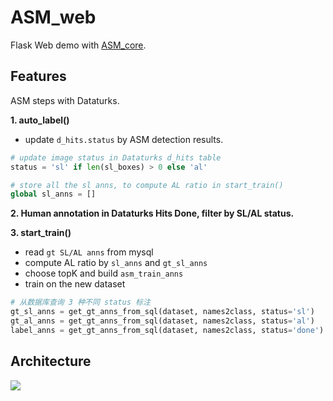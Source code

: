 # ASM_web

Flask Web demo with [ASM_core](https://github.com/Shuai-Xie/ASM_core).

## Features

ASM steps with Dataturks.

**1. auto_label()**

- update `d_hits.status` by ASM detection results.

```py
# update image status in Dataturks d_hits table
status = 'sl' if len(sl_boxes) > 0 else 'al'

# store all the sl anns, to compute AL ratio in start_train() 
global sl_anns = []
```

**2. Human annotation in Dataturks Hits Done, filter by SL/AL status.**

**3. start_train()**

- read `gt SL/AL anns` from mysql
- compute AL ratio by `sl_anns` and `gt_sl_anns`
- choose topK and build `asm_train_anns`
- train on the new dataset

```py
# 从数据库查询 3 种不同 status 标注
gt_sl_anns = get_gt_anns_from_sql(dataset, names2class, status='sl')
gt_al_anns = get_gt_anns_from_sql(dataset, names2class, status='al')
label_anns = get_gt_anns_from_sql(dataset, names2class, status='done') 
```

## Architecture

<img src="https://edrawcloudpubliccn.oss-cn-shenzhen.aliyuncs.com/viewer/self/1573941/share/2020-2-20/1582194045/main.svg"></img>
